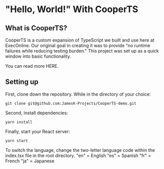 # "Hello, World!" With CooperTS

## What is CooperTS?

CooperTS is a custom expansion of TypeScript we built and use here at ExecOnline. Our original goal in creating it was to provide "no runtime failures while reducing testing burden." This project was set up as a quick window into basic functionality.

You can read more HERE.

## Setting up

First, clone down the repository. While in the directory of your choice:

```
git clone git@github.com:JamesK-Projects/CooperTS-demo.git
```

Second, install dependencies:

```
yarn install
```

Finally, start your React server:

```
yarn start
```

To switch the language, change the two-letter language code within the index.tsx file in the root directory.
"en" = English
"es" = Spanish
"fr" = French
"ja" = Japanese

